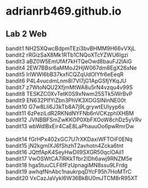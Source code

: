 # adrianrb469.github.io
## Lab 2 Web
bandit1 NH2SXQwcBdpmTEzi3bvBHMM9H66vVXjL  <br>
bandit2 rRGizSaX8Mk1RTb1CNQoXTcYZWU6lgzi  <br>
bandit3 aBZ0W5EmUfAf7kHTQeOwd8bauFJ2lAiG  <br>
bandit4 2EW7BBsr6aMMoJ2HjW067dm8EgX26xNe  <br>
bandit5 lrIWWI6bB37kxfiCQZqUdOIYfr6eEeqR  <br>
bandit6 P4L4vucdmLnm8I7Vl7jG1ApGSfjYKqJU  <br>
bandit7 z7WtoNQU2XfjmMtWA8u5rN4vzqu4v99S  <br> 
bandit8 TESKZC0XvTetK0S9xNwm25STk5iWrBvP  <br> 
bandit9 EN632PlfYiZbn3PhVK3XOGSlNInNE00t  <br> 
bandit10 G7w8LIi6J3kTb8A7j9LgrywtEUlyyp6s <br> 
bandit11 6zPeziLdR2RKNdNYFNb6nVCKzphlXHBM <br> 
bandit12 JVNBBFSmZwKKOP0XbFXOoW8chDz5yVRv <br> 
bandit13 wbWdlBxEir4CaE8LaPhauuOo6pwRmrDw <br>  
bandit14 fGrHPx402xGC7U7rXKDaxiWFTOiF0ENq <br> 
bandit15 jN2kgmIXJ6fShzhT2avhotn4Zcka6tnt <br> 
bandit16 JQttfApK4SeyHwDlI9SXGR50qclOAil1 <br> 
bandit17 VwOSWtCA7lRKkTfbr2IDh6awj9RNZM5e <br> 
bandit18 hga5tuuCLF6fFzUpnagiMN8ssu9LFrdg <br> 
bandit19 awhqfNnAbc1naukrpqDYcF95h7HoMTrC <br> 
bandit20 VxCazJaVykI6W36BkBU0mJTCM8rR95XT
